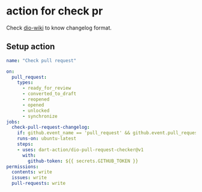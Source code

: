 # action for check pr

Check [dio-wiki](https://github.com/cfug/dio/wiki/Releasing-a-new-version-of-packages#before-start) to know changelog format.

## Setup action

```yaml
name: "Check pull request"

on:
  pull_request:
    types:
      - ready_for_review
      - converted_to_draft
      - reopened
      - opened
      - unlocked
      - synchronize
jobs:  
  check-pull-request-changelog:
    if: github.event_name == 'pull_request' && github.event.pull_request.draft == false && github.event.pull_request.merged == false
    runs-on: ubuntu-latest
    steps:
    - uses: dart-action/dio-pull-request-checker@v1
      with:
        github-token: ${{ secrets.GITHUB_TOKEN }}
permissions:
  contents: write
  issues: write
  pull-requests: write
```
